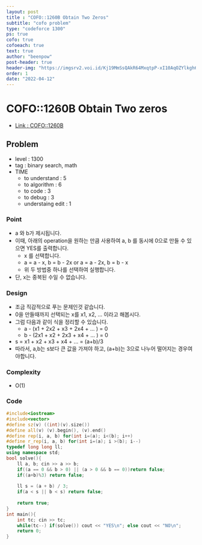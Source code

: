 ```yaml
---
layout: post
title : "COFO::1260B Obtain Two Zeros"
subtitle: "cofo problem"
type: "codeforce 1300"
ps: true
cofo: true
cofoeach: true
text: true
author: "beenpow"
post-header: true
header-img: "https://imgsrv2.voi.id/Kj19MmSsQAkR64MxqtpP-xI10AqOZYlkgh6K5tz6jVs/auto/1280/853/sm/1/bG9jYWw6Ly8vcHVibGlzaGVycy8xOGUzOTBiNi0zYzVjLTRmMWMtYTY0NC0zYWY0ZjZkNjM5ODIvMjAyMDAyMTUxNzExLW1haW4uY3JvcHBlZF8xNTgxNzYxNjMxLmpwZw.jpg"
order: 1
date: "2022-04-12"
---
```

# COFO::1260B Obtain Two zeros
- [Link : COFO::1260B](https://codeforces.com/problemset/problem/1260/B)


## Problem 

- level : 1300
- tag : binary search, math
- TIME
  - to understand    : 5
  - to algorithm     : 6
  - to code          : 3
  - to debug         : 3
  - understaing edit : 1

### Point
- a 와  b가 제시됩니다.
- 이때, 아래의 operation을 원하는 만큼 사용하여 a, b 를 동시에 0으로 만들 수 있으면 YES를 출력합니다.
  - x 를 선택합니다.
  - a = a - x, b = b - 2x or a = a - 2x, b = b - x
  - 위 두 방법중 하나를 선택하여 실행합니다.
- 단, x는 중복된 수일 수 없습니다.

### Design
- 조금 직감적으로 푸는 문제인것 같습니다.
- 0을 만들때까지 선택되는 x를 x1, x2, ... 이라고 해봅시다.
- 그럼 다음과 같이 식을 정리할 수 있습니다.
  - a - (x1 + 2x2 + x3 + 2x4 + ... ) = 0
  - b - (2x1 + x2 + 2x3 + x4 + ... ) = 0
- s = x1 + x2 + x3 + x4 + ... = (a+b)/3
- 따라서, a,b는 s보다 큰 값을 가져야 하고, (a+b)는 3으로 나누어 떨어지는 경우여야합니다.


### Complexity
- O(1)

### Code

```cpp
#include<iostream>
#include<vector>
#define sz(v) ((int)(v).size())
#define all(v) (v).begin(), (v).end()
#define rep(i, a, b) for(int i=(a); i<(b); i++)
#define r_rep(i, a, b) for(int i=(a); i >(b); i--)
typedef long long ll;
using namespace std;
bool solve(){
    ll a, b; cin >> a >> b;
    if((a == 0 && b > 0) || (a > 0 && b == 0))return false;
    if((a+b)%3) return false;
    
    ll s = (a + b) / 3;
    if(a < s || b < s) return false;
    
    return true;
}
int main(){
    int tc; cin >> tc;
    while(tc--) if(solve()) cout << "YES\n"; else cout << "NO\n";
    return 0;
}

```
